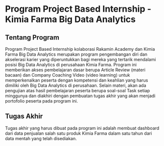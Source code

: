 # Program Project Based Internship - Kimia Farma Big Data Analytics

## Tentang Program

Program Project Based Internship kolaborasi Rakamin Academy dan Kimia Farma Big Data Analytics merupakan program pengembangan diri dan akselerasi karier yang diperuntukkan bagi mereka yang tertarik mendalami posisi Big Data Analytics di perusahaan Kimia Farma. Program ini memberikan akses pembelajaran dasar berupa Article Review (materi bacaan) dan Company Coaching Video (video learning) untuk memperkenalkan peserta dengan kompetensi dan keahlian yang harus dimiliki oleh Big Data Analytics di perusahaan. Selain materi, akan ada pengujian atas hasil pembelajaran peserta berupa soal-soal Task setiap minggunya dan diakhiri dengan pembuatan tugas akhir yang akan menjadi portofolio peserta pada program ini.

## Tugas Akhir

Tugas akhir yang harus dibuat pada program ini adalah membuat dashboard dari data penjualan salah satu produk Kimia Farma dalam satu tahun dari data mentah yang telah disediakan.
